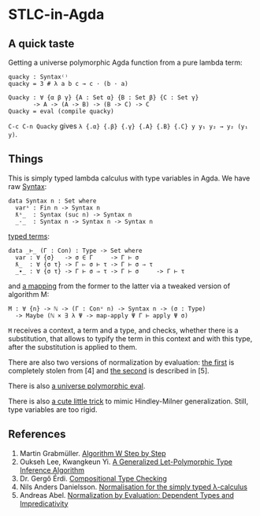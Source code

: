﻿# STLC-in-Agda

## A quick taste

Getting a universe polymorphic Agda function from a pure lambda term: 

```
quacky : Syntax⁽⁾
quacky = 3 # λ a b c → c · (b · a)

Quacky : ∀ {α β γ} {A : Set α} {B : Set β} {C : Set γ}
       -> A -> (A -> B) -> (B -> C) -> C
Quacky = eval (compile quacky)
```

`C-c C-n Quacky` gives `λ {.α} {.β} {.γ} {.A} {.B} {.C} y y₁ y₂ → y₂ (y₁ y)`.

## Things

This is simply typed lambda calculus with type variables in Agda. We have raw [Syntax](https://github.com/effectfully/STLC-in-Agda/blob/master/Data/Syntax.agda):

```
data Syntax n : Set where
  varˢ : Fin n -> Syntax n
  ƛˢ_  : Syntax (suc n) -> Syntax n
  _·_  : Syntax n -> Syntax n -> Syntax n
```

[typed terms](https://github.com/effectfully/STLC-in-Agda/blob/master/Data/Term.agda):

```
data _⊢_ (Γ : Con) : Type -> Set where
  var : ∀ {σ}   -> σ ∈ Γ     -> Γ ⊢ σ
  ƛ_  : ∀ {σ τ} -> Γ ▻ σ ⊢ τ -> Γ ⊢ σ ⇒ τ
  _∙_ : ∀ {σ τ} -> Γ ⊢ σ ⇒ τ -> Γ ⊢ σ     -> Γ ⊢ τ
```

and [a mapping](https://github.com/effectfully/STLC-in-Agda/blob/master/AlgorithmM/Main.agda) from the former to the latter via a tweaked version of algorithm M:

```
M : ∀ {n} -> ℕ -> (Γ : Conᵛ n) -> Syntax n -> (σ : Type)
  -> Maybe (ℕ × ∃ λ Ψ -> map-apply Ψ Γ ⊢ apply Ψ σ)
```

`M` receives a context, a term and a type, and checks, whether there is a substitution, that allows to typify the term in this context and with this type, after the substitution is applied to them.

There are also two versions of normalization by evaluation: [the first](https://github.com/effectfully/STLC-in-Agda/blob/master/NbE/Main.agda) is completely stolen from [4] and [the second](https://github.com/effectfully/STLC-in-Agda/blob/master/NbE/LiftableTerms.agda) is described in [5].

There is also [a universe polymorphic eval](https://github.com/effectfully/STLC-in-Agda/blob/master/Eval/Main.agda).

There is also [a cute little trick](https://github.com/effectfully/STLC-in-Agda/blob/master/Utilities/Generalize.agda) to mimic Hindley-Milner generalization. Still, type variables are too rigid.

## References

1. Martin Grabmüller. [Algorithm W Step by Step](https://github.com/wh5a/Algorithm-W-Step-By-Step)
2. Oukseh Lee, Kwangkeun Yi. [A Generalized Let-Polymorphic Type Inference Algorithm](http://citeseerx.ist.psu.edu/viewdoc/summary?doi=10.1.1.41.6832)
3. Dr. Gergő Érdi. [Compositional Type Checking](http://gergo.erdi.hu/projects/tandoori/Tandoori-Compositional-Typeclass.pdf)
4. Nils Anders Danielsson. [Normalisation for the simply typed λ-calculus](http://www.cse.chalmers.se/~nad/listings/simply-typed/)
5. Andreas Abel. [Normalization by Evaluation:
Dependent Types and Impredicativity](http://www2.tcs.ifi.lmu.de/~abel/habil.pdf)